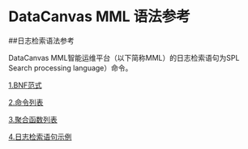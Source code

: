 # DataCanvas MML 语法参考


##日志检索语法参考

DataCanvas MML智能运维平台（以下简称MML）的日志检索语句为SPL Search processing language）命令。


[1.BNF范式](log_search/BNF.md)

[2.命令列表](log_search/command.md) 

[3.聚合函数列表](log_search/appendix/aggregation_list.md)

[4.日志检索语句示例](log_search/appendix/example.md)